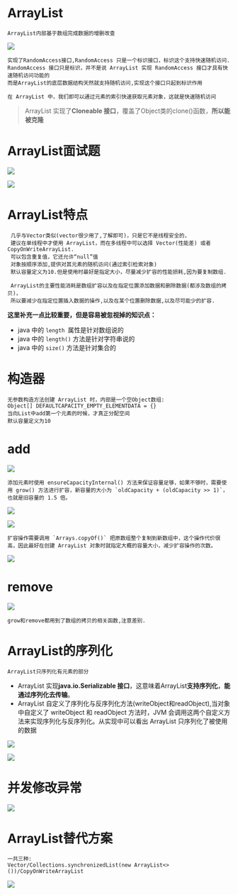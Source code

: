 # ArrayList

    ArrayList内部基于数组完成数据的增删改查

![](../../pics/ArrayList类继承结构.png)

    实现了RandomAccess接口,RandomAccess 只是一个标识接口，标识这个支持快速随机访问.
    RandomAccess 接口只是标识，并不是说 ArrayList 实现 RandomAccess 接口才具有快速随机访问功能的
    而是ArrayList的底层数据结构天然就支持随机访问,实现这个接口只起到标识作用
    
    在 ArrayList 中，我们即可以通过元素的索引快速获取元素对象，这就是快速随机访问

>ArrayList 实现了**Cloneable 接口**，覆盖了Object类的clone()函数，**所以能被克隆**

# ArrayList面试题

![](../../pics/ArrayList面试题01.png)

![](../../pics/ArrayList面试题02.png)

# ArrayList特点

     几乎与Vector类似(vector很少用了,了解即可)，只是它不是线程安全的，
     建议在单线程中才使用 ArrayList，而在多线程中可以选择 Vector(性能差) 或者  CopyOnWriteArrayList.
     可以包含重复值，它还允许“null”值
     对象按顺序添加,提供对其元素的随机访问(通过索引检索对象)
     默认容量定义为10.但是使用时最好是指定大小，尽量减少扩容的性能损耗,因为要复制数组.
     
     ArrayList的主要性能消耗是数组扩容以及在指定位置添加数据和删除数据(都涉及数组的拷贝)，
     所以要减少在指定位置插入数据的操作,以及在某个位置删除数据,以及尽可能少的扩容.

**这里补充一点比较重要，但是容易被忽视掉的知识点：**

- java 中的 `length `属性是针对数组说的
- java 中的 `length()` 方法是针对字符串说的
- java 中的 `size()` 方法是针对集合的

# 构造器

    无参数构造方法创建 ArrayList 时，内部是一个空Object数组: 
    Object[] DEFAULTCAPACITY_EMPTY_ELEMENTDATA = {}
    当向List中add第一个元素的时候，才真正分配空间
    默认容量定义为10

# add

![](../../pics/add.png)

    添加元素时使用 ensureCapacityInternal() 方法来保证容量足够，如果不够时，需要使用 grow() 方法进行扩容，新容量的大小为 `oldCapacity + (oldCapacity >> 1)`，也就是旧容量的 1.5 倍。

![](../../pics/ensureCapacityInternal.png)

![](../../pics/ensureExplicitCapacity.png)

    扩容操作需要调用 `Arrays.copyOf()` 把原数组整个复制到新数组中，这个操作代价很高，因此最好在创建 ArrayList 对象时就指定大概的容量大小，减少扩容操作的次数。

![](../../pics/grow.png)

# remove

![](../../pics/remove.png)

    grow和remove都用到了数组的拷贝的相关函数,注意差别.

# ArrayList的序列化

    ArrayList只序列化有元素的部分

- ArrayList 实现**java.io.Serializable 接口**，这意味着ArrayList**支持序列化**，**能通过序列化去传输**。
- ArrayList 自定义了序列化与反序列化方法(writeObject和readObject),当对象中自定义了 writeObject 和 readObject 方法时，JVM 会调用这两个自定义方法来实现序列化与反序列化。从实现中可以看出 ArrayList 只序列化了被使用的数据

![](../../pics/ArrayList只序列化有元素的部分.png)

![](../../pics/ArrayList只序列化有元素的部分02.png)

# 并发修改异常

![](../../pics/Fast-Fail.png)

# ArrayList替代方案

    一共三种: 
    Vector/Collections.synchronizedList(new ArrayList<>())/CopyOnWriteArrayList

![](../../pics/替代方案.png)
